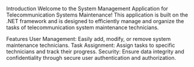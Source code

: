 Introduction
Welcome to the System Management Application for Telecommunication Systems Maintenance! This application is built on the .NET framework and is designed to efficiently manage and organize the tasks of telecommunication system maintenance technicians.

Features
User Management: Easily add, modify, or remove system maintenance technicians.
Task Assignment: Assign tasks to specific technicians and track their progress.
Security: Ensure data integrity and confidentiality through secure user authentication and authorization.
